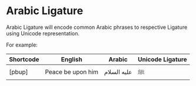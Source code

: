Arabic Ligature
===============

Arabic Ligature will encode common Arabic phrases to respective Ligature using Unicode representation.

For example:

Shortcode | English | Arabic | Unicode Ligature
--- | --- | --- | ---
[pbup] | Peace be upon him | عليه السلام‎ | ﷺ
